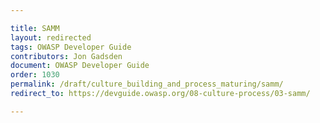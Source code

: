 ```yaml
---

title: SAMM
layout: redirected
tags: OWASP Developer Guide
contributors: Jon Gadsden
document: OWASP Developer Guide
order: 1030
permalink: /draft/culture_building_and_process_maturing/samm/
redirect_to: https://devguide.owasp.org/08-culture-process/03-samm/

---
```

